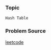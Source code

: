 ### Topic

    Hash Table

### Problem Source

[leetcode](https://leetcode.com/problems/distribute-candies/#/description)
